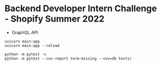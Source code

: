 # Backend Developer Intern Challenge - Shopify Summer 2022

- GraphQL API
 
 ```
uvicorn main:app
uvicorn main:app --reload

python -m pytest -v
python -m pytest --cov-report term-missing --cov=db tests/
 ```